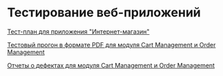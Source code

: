 # Тестирование веб-приложений

[Тест-план для приложения "Интернет-магазин"](https://docs.google.com/spreadsheets/d/1kWMSxatQToslcdC2-2t7miWfdg1zBNG_vGNKuVOLWU8/edit?gid=0#gid=0)

[Тестовый прогон в формате PDF для модуля Cart Management и Order Management](https://github.com/ZzzYouth/web/blob/main/G8-gase-SergeyDavis_2024_09_03.pdf)

[Отчеты о дефектах для модуля Cart Management и Order Management](https://github.com/ZzzYouth/web/blob/main/%D0%9E%D1%82%D1%87%D0%B5%D1%82%20%D0%BE%20%D0%B4%D0%B5%D1%84%D0%B5%D0%BA%D1%82%D0%B0%D1%85%202_Sergey_Davis.xlsx)


